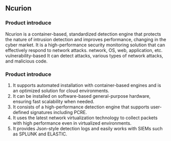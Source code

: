 ## Ncurion


### Product introduce

Ncurion is a container-based, standardized detection engine that protects the nature of intrusion detection and improves performance, changing in the cyber market.
It is a high-performance security monitoring solution that can effectively respond to network attacks. network, OS, web, application, etc. vulnerability-based
It can detect attacks, various types of network attacks, and malicious code.


### Product introduce

1. It supports automated installation with container-based engines and is an optimized solution for cloud environments.
2. It can be installed on software-based general-purpose hardware, ensuring fast scalability when needed.
3. It consists of a high-performance detection engine that supports user-defined signatures including PCRE.
4. It uses the latest network virtualization technology to collect packets with high performance even in virtualized environments.
5. It provides Json-style detection logs and easily works with SIEMs such as SPLUNK and ELASTIC.
